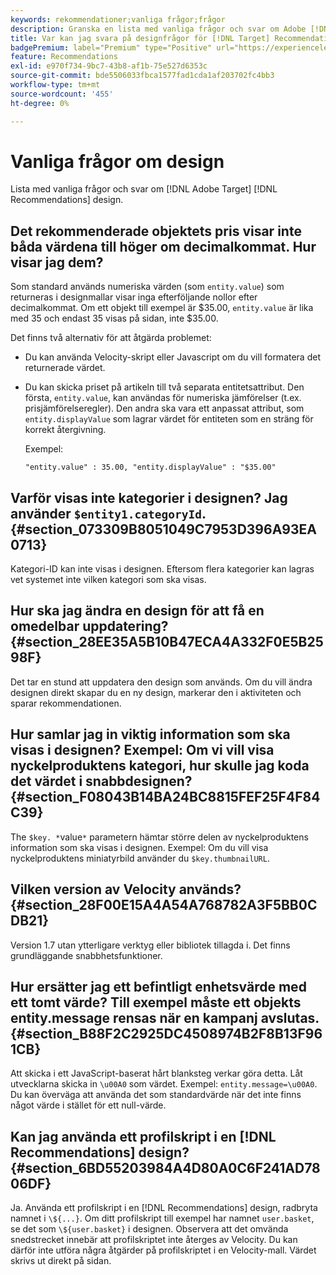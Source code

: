 ```yaml
---
keywords: rekommendationer;vanliga frågor;frågor
description: Granska en lista med vanliga frågor och svar om Adobe [!DNL Target] Recommendations designar.
title: Var kan jag svara på designfrågor för [!DNL Target] Recommendations?
badgePremium: label="Premium" type="Positive" url="https://experienceleague.adobe.com/docs/target/using/introduction/intro.html?lang=en#premium newtab=true" tooltip="See what's included in Target Premium."
feature: Recommendations
exl-id: e970f734-9bc7-43b8-af1b-75e527d6353c
source-git-commit: bde5506033fbca1577fad1cda1af203702fc4bb3
workflow-type: tm+mt
source-wordcount: '455'
ht-degree: 0%

---
```


# Vanliga frågor om design

Lista med vanliga frågor och svar om [!DNL Adobe Target] [!DNL Recommendations] design.

## Det rekommenderade objektets pris visar inte båda värdena till höger om decimalkommat. Hur visar jag dem?

Som standard används numeriska värden (som `entity.value`) som returneras i designmallar visar inga efterföljande nollor efter decimalkommat. Om ett objekt till exempel är $35.00, `entity.value` är lika med 35 och endast 35 visas på sidan, inte $35.00.

Det finns två alternativ för att åtgärda problemet:

* Du kan använda Velocity-skript eller Javascript om du vill formatera det returnerade värdet.

* Du kan skicka priset på artikeln till två separata entitetsattribut. Den första, `entity.value`, kan användas för numeriska jämförelser (t.ex. prisjämförelseregler). Den andra ska vara ett anpassat attribut, som `entity.displayValue` som lagrar värdet för entiteten som en sträng för korrekt återgivning.

   Exempel:

   `"entity.value" : 35.00, "entity.displayValue" : "$35.00"`

## Varför visas inte kategorier i designen? Jag använder `$entity1.categoryId`. {#section_073309B8051049C7953D396A93EA0713}

Kategori-ID kan inte visas i designen. Eftersom flera kategorier kan lagras vet systemet inte vilken kategori som ska visas.

## Hur ska jag ändra en design för att få en omedelbar uppdatering? {#section_28EE35A5B10B47ECA4A332F0E5B2598F}

Det tar en stund att uppdatera den design som används. Om du vill ändra designen direkt skapar du en ny design, markerar den i aktiviteten och sparar rekommendationen.

## Hur samlar jag in viktig information som ska visas i designen? Exempel: Om vi vill visa nyckelproduktens kategori, hur skulle jag koda det värdet i snabbdesignen? {#section_F08043B14BA24BC8815FEF25F4F84C39}

The `$key. *`value`*` parametern hämtar större delen av nyckelproduktens information som ska visas i designen. Exempel: Om du vill visa nyckelproduktens miniatyrbild använder du `$key.thumbnailURL`.

## Vilken version av Velocity används? {#section_28F00E15A4A54A768782A3F5BB0CDB21}

Version 1.7 utan ytterligare verktyg eller bibliotek tillagda i. Det finns grundläggande snabbhetsfunktioner.

## Hur ersätter jag ett befintligt enhetsvärde med ett tomt värde? Till exempel måste ett objekts entity.message rensas när en kampanj avslutas. {#section_B88F2C2925DC4508974B2F8B13F961CB}

Att skicka i ett JavaScript-baserat hårt blanksteg verkar göra detta. Låt utvecklarna skicka in `\u00A0` som värdet. Exempel: `entity.message=\u00A0`. Du kan överväga att använda det som standardvärde när det inte finns något värde i stället för ett null-värde.

## Kan jag använda ett profilskript i en [!DNL Recommendations] design? {#section_6BD55203984A4D80A0C6F241AD7806DF}

Ja. Använda ett profilskript i en [!DNL Recommendations] design, radbryta namnet i `\${...}`. Om ditt profilskript till exempel har namnet `user.basket`, se det som `\${user.basket}` i designen. Observera att det omvända snedstrecket innebär att profilskriptet inte återges av Velocity. Du kan därför inte utföra några åtgärder på profilskriptet i en Velocity-mall. Värdet skrivs ut direkt på sidan.
